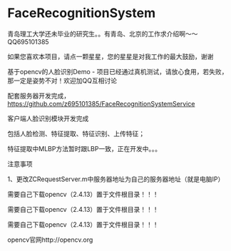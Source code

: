 # FaceRecognitionSystem

青岛理工大学还未毕业的研究生。。有青岛、北京的工作求介绍啊～～QQ695101385

如果您喜欢本项目，请点一颗星星，您的星星是对我工作的最大鼓励，谢谢

基于opencv的人脸识别Demo - 项目已经通过真机测试，请放心食用，若失败，那一定是姿势不对！欢迎加QQ互相讨论

配套服务器开发完成，https://github.com/z695101385/FaceRecognitionSystemService

客户端人脸识别模块开发完成

包括人脸检测、特征提取、特征识别、上传特征；

特征提取中MLBP方法暂时跟LBP一致，正在开发中。。。

注意事项

1、更改ZCRequestServer.m中服务器地址为自己的服务器地址（就是电脑IP）


需要自己下载opencv（2.4.13）置于文件根目录！！！

需要自己下载opencv（2.4.13）置于文件根目录！！！

需要自己下载opencv（2.4.13）置于文件根目录！！！

opencv官网http://opencv.org
